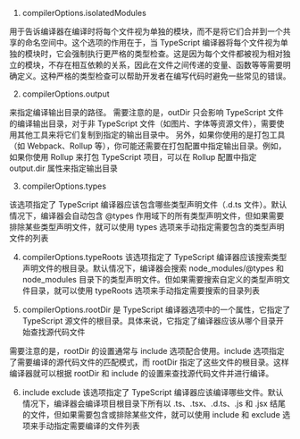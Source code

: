 1. compilerOptions.isolatedModules

用于告诉编译器在编译时将每个文件视为单独的模块，而不是将它们合并到一个共享的命名空间中。这个选项的作用在于，当 TypeScript 编译器将每个文件视为单独的模块时，它会强制执行更严格的类型检查。这是因为每个文件都被视为相对独立的模块，不存在相互依赖的关系，因此在文件之间传递的变量、函数等等需要明确定义。这种严格的类型检查可以帮助开发者在编写代码时避免一些常见的错误。

2. compilerOptions.output

来指定编译输出目录的路径。
需要注意的是，outDir 只会影响 TypeScript 文件的编译输出目录，对于非 TypeScript 文件（如图片、字体等资源文件），需要使用其他工具来将它们复制到指定的输出目录中。
另外，如果你使用的是打包工具（如 Webpack、Rollup 等），你可能还需要在打包配置中指定输出目录。例如，如果你使用 Rollup 来打包 TypeScript 项目，可以在 Rollup 配置中指定 output.dir 属性来指定输出目录


3. compilerOptions.types

该选项指定了 TypeScript 编译器应该包含哪些类型声明文件（.d.ts 文件）。默认情况下，编译器会自动包含 @types 作用域下的所有类型声明文件，但如果需要排除某些类型声明文件，就可以使用 types 选项来手动指定需要包含的类型声明文件的列表

4. compilerOptions.typeRoots
该选项指定了 TypeScript 编译器应该搜索类型声明文件的根目录。默认情况下，编译器会搜索 node_modules/@types 和 node_modules 目录下的类型声明文件。但如果需要搜索自定义的类型声明文件目录，就可以使用 typeRoots 选项来手动指定需要搜索的目录列表

5. compilerOptions.rootDir
是 TypeScript 编译器选项中的一个属性，它指定了 TypeScript 源文件的根目录。具体来说，它指定了编译器应该从哪个目录开始查找源代码文件

需要注意的是，rootDir 的设置通常与 include 选项配合使用。include 选项指定了需要编译的源代码文件的匹配模式，而 rootDir 指定了这些文件的根目录。这样编译器就可以根据 rootDir 和 include 的设置来查找源代码文件并进行编译。


6. include exclude
该选项指定了 TypeScript 编译器应该编译哪些文件。默认情况下，编译器会编译项目根目录下所有以 .ts、.tsx、.d.ts、.js 和 .jsx 结尾的文件，但如果需要包含或排除某些文件，就可以使用 include 和 exclude 选项来手动指定需要编译的文件列表
